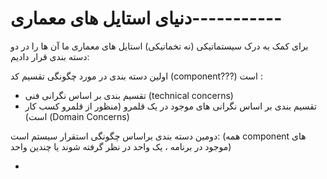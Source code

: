 # دنیای استایل های معماری-----------

برای کمک به درک سیستماتیکی (نه تخماتیکی) استایل های معماری ما آن ها را در دو دسته بندی قرار دادیم:

اولین دسته بندی در مورد چگونگی تقسیم کد (component???) است : 

- تقسیم بندی بر اساس نگرانی فنی (technical concerns) 
- تقسیم بندی بر اساس نگرانی های موجود در یک قلمرو (منظور از قلمرو کسب کار است) (Domain Concerns)

دومین دسته بندی براساس چگونگی استقرار سیستم است: (همه component های موجود در برنامه ، یک واحد در نظر گرفته شوند یا چندین واحد)

- 